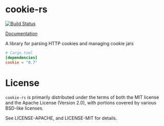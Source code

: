 # cookie-rs

[![Build Status](https://travis-ci.org/alexcrichton/cookie-rs.svg?branch=master)](https://travis-ci.org/alexcrichton/cookie-rs)

[Documentation](http://docs.rs/cookie)

A library for parsing HTTP cookies and managing cookie jars

```toml
# Cargo.toml
[dependencies]
cookie = "0.7"
```

# License

`cookie-rs` is primarily distributed under the terms of both the MIT license and
the Apache License (Version 2.0), with portions covered by various BSD-like
licenses.

See LICENSE-APACHE, and LICENSE-MIT for details.
